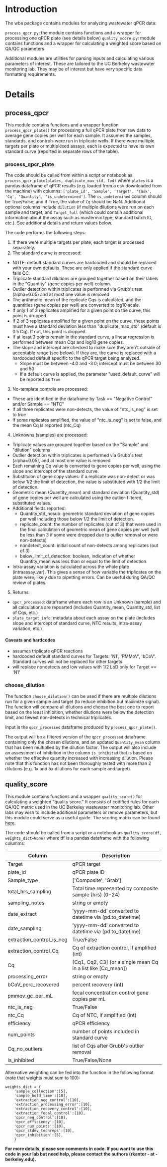 # Introduction
The wbe package contains modules for analyzing wastewater qPCR data:

`process_qpcr.py`: the module contains functions and a wrapper for processing one qPCR plate (see details below)
`quality_score.py`: module contains functions and a wrapper for calculating a weighted score based on QA/QC parameters

Additional modules are utilities for parsing inputs and calculating various parameters of interest. These are tailored to the UC Berkeley wastewater monitoring lab. They may be of interest but have very specific data formatting requirements.


# Details
## process_qpcr
This module contains functions and a wrapper function `process_qpcr_plate()` for processing a full qPCR plate from raw data to average gene copies per well for each sample.  It assumes the samples, standards, and controls were run in triplicate wells. If there were multiple targets per plate or multiplexed assays, each is expected to have its own standard curve (reported in separate rows of the table).

### process_qpcr_plate
The code should be called from within a script or notebook as `process_qpcr_plate(plates, duplicate_max_std, lod)` where `plates` is a pandas dataframe of qPCR results (e.g. loaded from a csv downloaded from the machine) with columns: `['plate_id', 'Sample', 'Target', 'Task', 'Cq', 'Quantity', 'is_undetermined']`. The `is_undetermined` column should be True/False, and if True, the value of `Cq` should be NaN. Additional optional columns include `dilution` (if multiple dilutions were run on each sample and target, and `Target_full` (which could contain additional information about the assay such as mastermix type, standard batch ID, etc.). See additional details and return values below.

The code performs the following steps:
1. If there were multiple targets per plate, each target is processed separately.
2. The standard curve is processed:
  * NOTE: default standard curves are hardcoded and should be replaced with your own defaults. These are only applied if the standard curve fails QC.
  * Triplicate standard dilutions are grouped together based on their labels in the "Quantity" (gene copies per well) column.
  * Outlier detection within triplicates is performed via Grubb's test (alpha=0.05) and at most one value is removed
  * The arithmetic mean of the replicate Cqs is calculated, and the quantities (gene copies per well) are converted to log10 scale.
  * If only 1 of 3 replicates amplified for a given point on the curve, this point is dropped.
  * If 2 of 3 replicates amplified for a given point on the curve, these points must have a standard deviation less than "duplicate_max_std" (default is 0.5 Cq). If not, this point is dropped.
  * If at least 3 points remain in the standard curve, a linear regression is performed between mean Cqs and log10 gene copies.
  * The slope and intercept are checked to make sure they aren't outside of acceptable range (see below). If they are, the curve is replaced with a hardcoded default specific to the qPCR target being analyzed.
    * Slope must be between -4.0 and -3.0; intercept must be between 30 and 50
    * If a default curve is applied, the parameter "used_default_curve" will be reported as `True`
3. No-template controls are processed:
  * These are identified in the dataframe by Task == "Negative Control" and/or Sample == "NTC"
  * If all three replicates were non-detects, the value of "ntc_is_neg" is set to true
  * If some replicates amplified, the value of "ntc_is_neg" is set to false, and the mean Cq is reported (ntc_Cq)
4. Unknowns (samples) are processed:
  * Triplicate values are grouped together based on the "Sample" and "dilution" columns
  * Outlier detection within triplicates is performed via Grubb's test (alpha=0.05), and at most one value is removed
  * Each remaining Cq value is converted to gene copies per well, using the slope and intercept of the standard curve.
  * Substituion of gene copy values: if a replicate was non-detect or was below 1/2 the limit of detection, the value is substituted with 1/2 the limit of detection.
  * Geometric mean (Quantity_mean) and standard deviation (Quantity_std) of gene copies per well are calculated using the outlier-filtered, substituted values.
  * Additional fields reported:
    * Quantity_std_nosub: geometric standard deviation of gene copies per well including those below 1/2 the limit of detection.
    * replicate_count: the number of replicates (out of 3) that were used in the final calculation of geometric mean of gene copies per well (will be less than 3 if some were dropped due to outlier removal or were non-detects)
    * nondetect_count: initial count of non-detects among replicates (out of 3)
    * below_limit_of_detection: boolean, indication of whether Quantity_mean was less than or equal to the limit of detection.
  * Intra-assay variation is calculated across the whole plate (intraassay_var). This gives a sense of how variable the triplicates on the plate were, likely due to pipetting errors. Can be useful during QA/QC review of plates.
5. Returns:
  * `qpcr_processed`: dataframe where each row is an Unknown (sample) and all calculations are repoarted (includes Quantity_mean, Quantity_std, list of Cqs, etc.)
  * `plate_target_info`: metadata about each assay on the plate (includes slope and intercept of standard curve, NTC results, intra-assay variation, etc.)

#### Caveats and hardcodes
* assumes triplicate qPCR reactions
* hardcoded default standard curves for Targets: 'N1', 'PMMoV', 'bCoV'. Standard curves will not be replaced for other targets
* will replace nondetects and low values with 1/2 LoD only for Target == 'N1'

### choose_dilution
The function `choose_dilution()` can be used if there are multiple dilutions run for a given sample and target (to reduce inhibition but maximize signal). The function will compare all dilutions and choose the best one to report based on the least inhibition, whether dilutions were below the detection limit, and fewest non-detects in technical triplicates.

Input is the `qpcr_processed` dataframe produced by `process_qpcr_plate()`.

The output will be a filtered version of the `qpcr_processed` dataframe containing only the chosen dilutions, and an updated `Quantity_mean` column that has been multiplied by the dilution factor. The output will also include an assessment of inhibition in the column `is_inhibited` that is based on whether the effective quantity increased with increasing dilution. Please note that this function has not been thoroughly tested with more than 2 dilutions (e.g. 1x and 5x dilutions for each sample and target).

## quality_score
This module contains functions and a wrapper `quality_score()` for calculating a weighted "quality score." It consists of codified rules for each QA/QC metric used in the UC Berkeley wastewater monitoring lab. Other labs may wish to include additional parameters or remove parameters, but this module could serve as a useful guide.  The scoring matrix can be found [here](data_analysis/wbe/quality_score_table.csv).

The code should be called from a script or a notebook as `quality_score(df, weights_dict=None)` where df is a pandas dataframe with the following columms:

Column | Description
------------ | -------------
Target | qPCR target
plate_id | qPCR plate ID
Sample_type | ['Composite', 'Grab']
total_hrs_sampling | Total time represented by composite sample (hrs) (0-24)
sampling_notes | string or empty
date_extract | 'yyyy-mm-dd' converted to datetime via (pd.to_datetime)
date_sampling | 'yyyy-mm-dd' converted to datetime via (pd.to_datetime)
extraction_control_is_neg | True/False
extraction_control_Cq | Cq of extraction control, if amplified (int)
Cq | [Cq1, Cq2, C3] (or a single mean Cq in a list like [Cq_mean])
processing_error | string or empty
bCoV_perc_recovered | percent recovery (int)
pmmov_gc_per_mL | fecal concentration control gene copies per mL
ntc_is_neg | True/False
ntc_Cq | Cq of NTC, if amplified (int)
efficiency | qPCR efficiency
num_points | number of points included in standard curve
Cq_no_outliers | list of Cqs after Grubb's outlier removal
is_inhibited | True/False/None


Alternative weighting can be fed into the function in the following format (note that weights must sum to 100):
```
weights_dict = {
    'sample_collection':[5],
    'sample_hold_time':[10],
    'extraction_neg_control':[10],
    'extraction_processing_error':[10],
    'extraction_recovery_control':[10],
    'extraction_fecal_control':[10],
    'qpcr_neg_control':[10],
    'qpcr_efficiency':[10],
    'qpcr_num_points':[10],
    'qpcr_stdev_techreps':[10],
    'qpcr_inhibition':[5],
    }
```

**For more details, please see comments in code. If you want to use this code in your lab but need help, please contact the authors (rkantor - at - berkeley.edu).**
